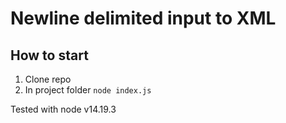 # Newline delimited input to XML

## How to start
1. Clone repo
2. In project folder ``` node index.js ```

Tested with node v14.19.3
